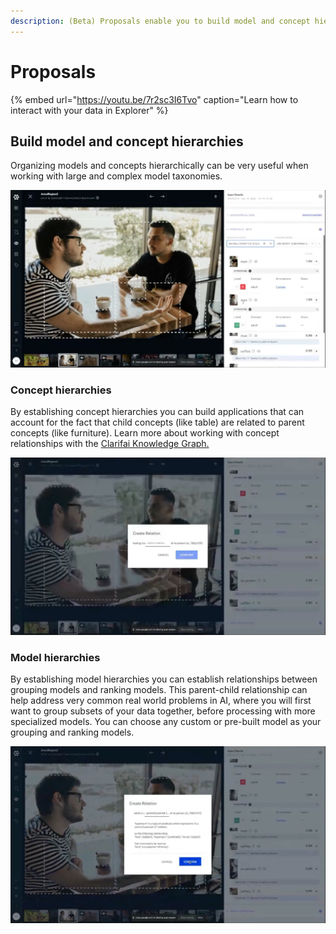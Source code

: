 ```yaml
---
description: (Beta) Proposals enable you to build model and concept hierarchies
---
```


# Proposals

{% embed url="https://youtu.be/7r2sc3I6Tvo" caption="Learn how to interact with your data in Explorer" %}

## Build model and concept hierarchies

Organizing models and concepts hierarchically can be very useful when working with large and complex model taxonomies.

![Create parent-child relationships between concepts](../../.gitbook/assets/proposers.jpg)

### Concept hierarchies

By establishing concept hierarchies you can build applications that can account for the fact that child concepts \(like table\) are related to parent concepts \(like furniture\). Learn more about working with concept relationships with the [Clarifai Knowledge Graph. ](https://docs.clarifai.com/portal-guide/concept/knowledge_graph)

![Choose your concept relationships](../../.gitbook/assets/concept-relations.jpg)

### Model hierarchies

By establishing model hierarchies you can establish relationships between grouping models and ranking models. This parent-child relationship can help address very common real world problems in AI, where you will first want to group subsets of your data together, before processing with more specialized models. You can choose any custom or pre-built model as your grouping and ranking models.

![The proposals tab helps you to take advantage of AI assist and knowledge graph linking. ](../../.gitbook/assets/concept-relations-2.jpg)

